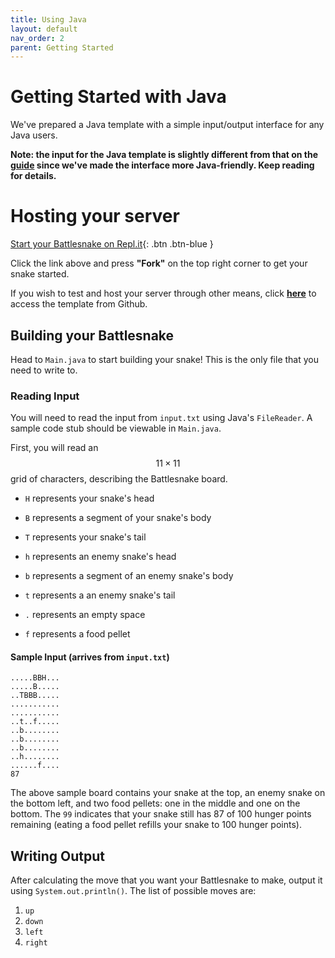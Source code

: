 ```yaml
---
title: Using Java
layout: default
nav_order: 2
parent: Getting Started
---
```


# Getting Started with Java
We've prepared a Java template with a simple input/output interface for any Java users. 

**Note: the input for the Java template is slightly different from that on the [guide](https://docs.battlesnake.com/api) since we've made the interface more Java-friendly. Keep reading for details.**


# Hosting your server

[Start your Battlesnake on Repl.it](https://replit.com/@JimmyLiu3/starter-snake-java?v=1){: .btn .btn-blue }

Click the link above and press **"Fork"** on the top right corner to get your snake started.

If you wish to test and host your server through other means, click [**here**](https://github.com/ji-mmyliu/starter-snake-java) to access the template from Github.

## Building your Battlesnake
Head to `Main.java` to start building your snake! This is the only file that you need to write to.

### Reading Input
You will need to read the input from `input.txt` using Java's `FileReader`. A sample code stub should be viewable in `Main.java`.

First, you will read an $$ 11 \times 11 $$ grid of characters, describing the Battlesnake board.

* `H` represents your snake's head
* `B` represents a segment of your snake's body
* `T` represents your snake's tail

* `h` represents an enemy snake's head
* `b` represents a segment of an enemy snake's body
* `t` represents a an enemy snake's tail

* `.` represents an empty space
* `f` represents a food pellet

#### Sample Input (arrives from `input.txt`)
```
.....BBH...
.....B.....
..TBBB.....
...........
...........
..t..f.....
..b........
..b........
..b........
..h........
......f....
87
```
The above sample board contains your snake at the top, an enemy snake on the bottom left, and two food pellets: one in the middle and one on the bottom. The `99` indicates that your snake still has 87 of 100 hunger points remaining (eating a food pellet refills your snake to 100 hunger points).

## Writing Output
After calculating the move that you want your Battlesnake to make, output it using `System.out.println()`. The list of possible moves are:
1. `up`
2. `down`
3. `left`
4. `right`

<script type="text/javascript" async src="https://cdn.mathjax.org/mathjax/latest/MathJax.js?config=TeX-MML-AM_CHTML"></script>
